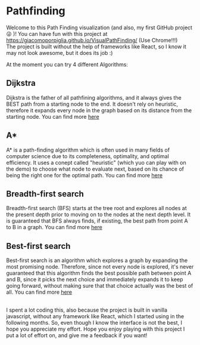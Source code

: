 # Pathfinding

Welcome to this Path Finding visualization (and also, my first GitHub project 😜 )! 
You can have fun with this project at https://giacomoporpiglia.github.io/VisualPathFinding/ (Use Chrome!!!) <br />
The project is built without the help of frameworks like React, so I know it may not look awesome, but it does its job :) <br />

At the moment you can try 4 different Algorithms: 
## Dijkstra
Dijkstra is the father of all pathfining algorithms, and it always gives the BEST path from a starting node to the end. It doesn't rely on heuristic, therefore it expands every node in the graph based on its distance from the starting node. You can find more [here](https://en.wikipedia.org/wiki/Dijkstra%27s_algorithm)

## A*
 A* is a path-finding algorithm which is often used in many fields of computer science due to its completeness, optimality, and optimal efficiency. It uses a conept called "heuristic" (which yuo can play with on the demo) to choose what node to evaluate next, based on its chance of being the right one for the optimal path. You can find more [here](https://en.wikipedia.org/wiki/A*_search_algorithm)
 
 ## Breadth-first search
 Breadth-first search (BFS) starts at the tree root and explores all nodes at the present depth prior to moving on to the nodes at the next depth level. It is guaranteed that BFS always finds, if existing, the best path from point A to B in a graph. You can find more [here](https://en.wikipedia.org/wiki/Breadth-first_search)
 
 ## Best-first search
Best-first search is an algorithm which explores a graph by expanding the most promising node. Therefore, since not every node is explored, it's never guaranteed that this algorithm finds the best possible path between point A and B, since it picks the next choice and immediately expands it to keep going forward, without making sure that that choice actually was the best of all. You can find more [here](https://en.wikipedia.org/wiki/Best-first_search)
<br />
<br />

I spent a lot coding this, also because the project is built in vanilla javascript, without any framework like React, which I started using in the following months.
So, even though I know the interface is not the best, I hope you appreciate my effort.
Hope you enjoy playing with this project I put a lot of effort on, and give me a feedback if you want!

